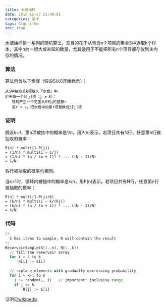 ```yaml
---
title: 水塘抽样
date: 2016-12-07 21:49:01
categories: 学术
tags: Algorithm
toc: true
---
```


水塘抽样是一系列的随机算法，其目的在于从包含n个项目的集合S中选取k个样本，其中n为一很大或未知的数量，尤其适用于不能把所有n个项目都存放到主内存的情况。

### 算法

算法包含以下步骤（假设S以0开始标示）：

```
从S中抽取首k项放入「水塘」中
对于每一个S[j]项（j ≥ k）：
   随机产生一个范围从0到j的整數r
   若r < k，把水塘中的第r项替换成S[j]项
```

### 证明

假设k=1，第n项被抽中的概率是1/n，用P(n)表示。若项目共有N行，任意第n行被抽取的概率：

```
P(n) * multi(1-P(j))
= (1/n) * multi(1 - 1/j)
= (1/n) * (n / (n + 1)) * ... ((N - 1)/N)
= 1/N
```

各行被抽取的概率均相同。

当k>1时，循环内被抽中的概率是k/n，用P(n)表示。若项目共有N行，任意第n行被抽取的概率：

```
P(n) * multi(1-P(j)/k)
= (k/n) * multi(1 - k/(kj))
= (k/n) * (n / (n + 1)) * ... ((N - 1)/N)
= k/N
```

### 代码

```python
/*
  S has items to sample, R will contain the result
*/
ReservoirSample(S[1..n], R[1..k])
  // fill the reservoir array
  for i = 1 to k
      R[i] := S[i]
 
  // replace elements with gradually decreasing probability
  for i = k+1 to n
    j := random(1, i)   // important: inclusive range
    if j <= k
        R[j] := S[i]
```

证明见[wikipedia](https://zh.wikipedia.org/wiki/水塘抽樣)